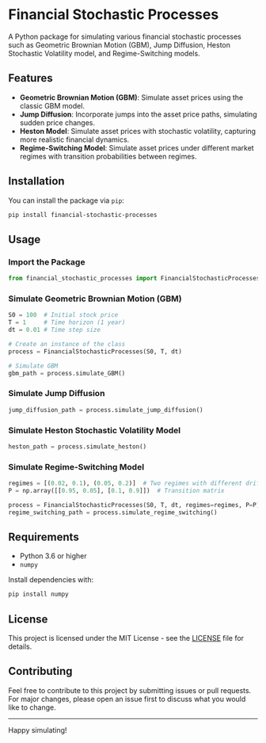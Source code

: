 
# Financial Stochastic Processes

A Python package for simulating various financial stochastic processes such as Geometric Brownian Motion (GBM), Jump Diffusion, Heston Stochastic Volatility model, and Regime-Switching models.

## Features

- **Geometric Brownian Motion (GBM)**: Simulate asset prices using the classic GBM model.
- **Jump Diffusion**: Incorporate jumps into the asset price paths, simulating sudden price changes.
- **Heston Model**: Simulate asset prices with stochastic volatility, capturing more realistic financial dynamics.
- **Regime-Switching Model**: Simulate asset prices under different market regimes with transition probabilities between regimes.

## Installation

You can install the package via `pip`:

```bash
pip install financial-stochastic-processes
```

## Usage

### Import the Package

```python
from financial_stochastic_processes import FinancialStochasticProcesses
```

### Simulate Geometric Brownian Motion (GBM)

```python
S0 = 100  # Initial stock price
T = 1     # Time horizon (1 year)
dt = 0.01 # Time step size

# Create an instance of the class
process = FinancialStochasticProcesses(S0, T, dt)

# Simulate GBM
gbm_path = process.simulate_GBM()
```

### Simulate Jump Diffusion

```python
jump_diffusion_path = process.simulate_jump_diffusion()
```

### Simulate Heston Stochastic Volatility Model

```python
heston_path = process.simulate_heston()
```

### Simulate Regime-Switching Model

```python
regimes = [(0.02, 0.1), (0.05, 0.2)]  # Two regimes with different drifts and volatilities
P = np.array([[0.95, 0.05], [0.1, 0.9]])  # Transition matrix

process = FinancialStochasticProcesses(S0, T, dt, regimes=regimes, P=P)
regime_switching_path = process.simulate_regime_switching()
```

## Requirements

- Python 3.6 or higher
- `numpy`

Install dependencies with:

```bash
pip install numpy
```

## License

This project is licensed under the MIT License - see the [LICENSE](LICENSE) file for details.

## Contributing

Feel free to contribute to this project by submitting issues or pull requests. For major changes, please open an issue first to discuss what you would like to change.

---

Happy simulating!
